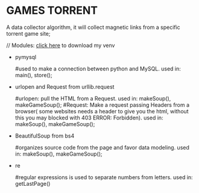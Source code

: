 # GAMES TORRENT
  A data collector algorithm, it will collect magnetic links from a specific torrent game site;
  
// Modules: <a href="">click here</a> to download my venv

* pymysql 

    #used to make a connection between python and MySQL. used in: main(), store();

* urlopen and Request from  urllib.request 
  
    #urlopen: pull the HTML from a Request. used in: makeSoup(), makeGameSoup();
    #Request: Make a request passing Headers from a browser( some websites needs a header to give you the html, without this you may         blocked with 403 ERROR: Forbidden). used in: makeSoup(), makeGameSoup();

* BeautifulSoup from bs4 
   
    #organizes source code from the page and favor data modeling. used in: makeSoup(), makeGameSoup();

* re 

    #regular expressions is used to separate numbers from letters. used in: getLastPage()
